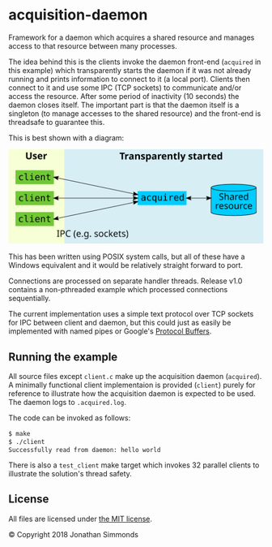 # acquisition-daemon
Framework for a daemon which acquires a shared resource and manages access to
that resource between many processes.

The idea behind this is the clients invoke the daemon front-end (`acquired` in
this example) which transparently starts the daemon if it was not already
running and prints information to connect to it (a local port). Clients then
connect to it and use some IPC (TCP sockets) to communicate and/or access the
resource. After some period of inactivity (10 seconds) the daemon closes itself.
The important part is that the daemon itself is a singleton (to manage accesses
to the shared resource) and the front-end is threadsafe to guarantee this.

This is best shown with a diagram:

![acquisition-daemon communications](./doc/acquisition-daemon.svg)

This has been written using POSIX system calls, but all of these have a Windows
equivalent and it would be relatively straight forward to port.

Connections are processed on separate handler threads. Release v1.0 contains a
non-pthreaded example which processed connections sequentially.

The current implementation uses a simple text protocol over TCP sockets for IPC
between client and daemon, but this could just as easily be implemented with
named pipes or Google's [Protocol Buffers](https://github.com/protocolbuffers/protobuf).


## Running the example

All source files except `client.c` make up the acquisition daemon (`acquired`).
A minimally functional client implementaion is provided (`client`) purely for
reference to illustrate how the acquisition daemon is expected to be used. The
daemon logs to `.acquired.log`.

The code can be invoked as follows:
```
$ make
$ ./client 
Successfully read from daemon: hello world
```

There is also a `test_client` make target which invokes 32 parallel clients to
illustrate the solution's thread safety.


## License

All files are licensed under
[the MIT license](https://github.com/jonsim/acquisition-daemon/blob/master/LICENSE).

&copy; Copyright 2018 Jonathan Simmonds
